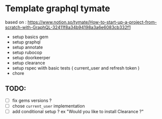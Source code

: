 # Template graphql tymate
 based on :
 https://www.notion.so/tymate/How-to-start-up-a-project-from-scratch-with-GraphQL-32411f8a34b94198a3a6e6083cb332f1

 - setup basics gem
- setup graphql
- setup annotate
- setup rubocop
- setup doorkeerper
- setup clearance
- setup rspec wiith basic tests ( current_user and refresh token )
- chore
## TODO:
- [ ] fix gems versions ?
- [ ] chose `current_user` implementation
- [ ] add conditional setup ? ex "Would you like to install Clearance ?"
